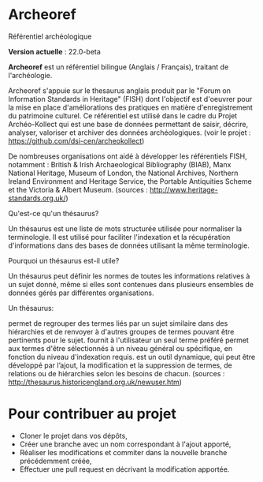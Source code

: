 # Archeoref
Référentiel archéologique

**Version actuelle** : 22.0-beta


**Archeoref** est un référentiel bilingue (Anglais / Français), traitant de l'archéologie.

Archeoref s'appuie sur le thesaurus anglais produit par le "Forum on Information Standards in Heritage" (FISH) dont l'objectif est d'oeuvrer pour la mise en place d'améliorations des pratiques en matière d'enregistrement du patrimoine culturel.
Ce référentiel est utilisé dans le cadre du Projet Archéo-Kollect qui est une base de données permettant de saisir, décrire, analyser, valoriser et archiver des données archéologiques. (voir le projet : https://github.com/dsi-cen/archeokollect)

De nombreuses organisations ont aidé à développer les référentiels FISH, notamment  : 
British & Irish Archaeological Bibliography (BIAB), Manx National Heritage, Museum of London, the National Archives, Northern Ireland Environment and Heritage Service, the Portable Antiquities Scheme et the Victoria & Albert Museum.
(sources : http://www.heritage-standards.org.uk/)

Qu'est-ce qu'un thésaurus?

Un thésaurus est une liste de mots structurée utilisée pour normaliser la terminologie. Il est utilisé pour faciliter l'indexation et la récupération d'informations dans des bases de données utilisant la même terminologie.

Pourquoi un thésaurus est-il utile?

Un thésaurus peut définir les normes de toutes les informations relatives à un sujet donné, même si elles sont contenues dans plusieurs ensembles de données gérés par différentes organisations.

Un thésaurus:

permet de regrouper des termes liés par un sujet similaire dans des hiérarchies et de renvoyer à d'autres groupes de termes pouvant être pertinents pour le sujet.
fournit à l'utilisateur un seul terme préféré
permet aux termes d'être sélectionnés à un niveau général ou spécifique, en fonction du niveau d'indexation requis.
est un outil dynamique, qui peut être développé par l’ajout, la modification et la suppression de termes, de relations ou de hiérarchies selon les besoins de chacun.
(sources : http://thesaurus.historicengland.org.uk/newuser.htm)

# Pour contribuer au projet

- Cloner le projet dans vos dépôts,
- Créer une branche avec un nom correspondant à l'ajout apporté,
- Réaliser les modifications et commiter dans la nouvelle branche précédemment créée,
- Effectuer une pull request en décrivant la modification apportée.

